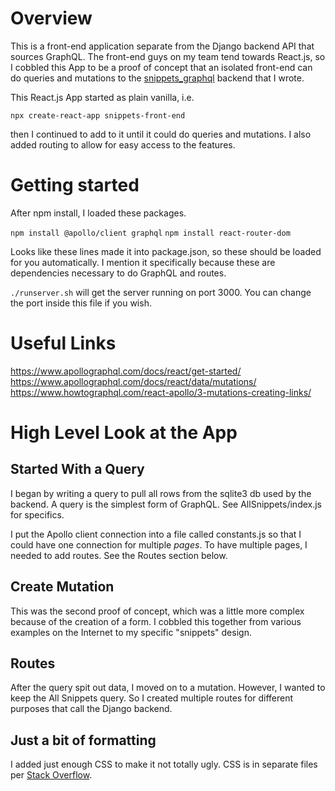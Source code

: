 # Overview

This is a front-end application separate from the Django backend 
API that sources GraphQL. The front-end guys on my team tend
towards React.js, so I cobbled this App to be a proof of concept
that an isolated front-end can do queries and mutations to the
[snippets_graphql](https://github.com/Anthony-J-Garot/snippets_graphql) 
backend that I wrote.

This React.js App started as plain vanilla, i.e.

`npx create-react-app snippets-front-end`

then I continued to add to it until it could do queries
and mutations. I also added routing to allow for easy
access to the features.

# Getting started

After npm install, I loaded these packages.

`npm install @apollo/client graphql`
`npm install react-router-dom`

Looks like these lines made it into package.json, so these
should be loaded for you automatically. I mention it specifically
because these are dependencies necessary to do GraphQL and
routes.

`./runserver.sh` will get the server running on port 3000. You
can change the port inside this file if you wish.

# Useful Links

https://www.apollographql.com/docs/react/get-started/
https://www.apollographql.com/docs/react/data/mutations/
https://www.howtographql.com/react-apollo/3-mutations-creating-links/

# High Level Look at the App

## Started With a Query

I began by writing a query to pull all rows from the sqlite3
db used by the backend. A query is the simplest form of GraphQL. 
See AllSnippets/index.js for specifics.

I put the Apollo client connection into a file called 
constants.js so that I could have one connection for multiple 
*pages*. To have multiple pages, I needed to add routes. See the 
Routes section below.

## Create Mutation

This was the second proof of concept, which was a little more
complex because of the creation of a form. I cobbled this 
together from various examples on the Internet to my specific
"snippets" design.

## Routes

After the query spit out data, I moved on to a mutation. However,
I wanted to keep the All Snippets query. So I created multiple 
routes for different purposes that call the Django backend.

## Just a bit of formatting

I added just enough CSS to make it not totally ugly. CSS is in
separate files per [Stack Overflow](https://stackoverflow.com/questions/60464799/why-to-use-separate-css-files-for-components-in-react-js).
